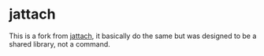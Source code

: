 # jattach
This is a fork from [jattach][1], it basically do the same
but was designed to be a shared library, not a command.

[1]: https://github.com/apangin/jattach
